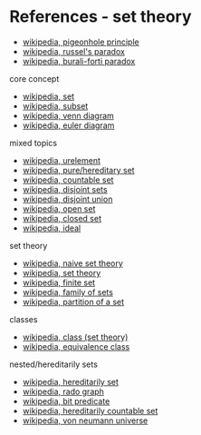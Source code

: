 
<!-- ======================================================================= -->
# References - set theory

* [wikipedia, pigeonhole principle](https://en.wikipedia.org/wiki/Pigeonhole_principle)
* [wikipedia, russel's paradox](https://en.wikipedia.org/wiki/Russell%27s_paradox)
* [wikipedia, burali-forti paradox](https://en.wikipedia.org/wiki/Burali-Forti_paradox)

core concept

* [wikipedia, set](https://en.wikipedia.org/wiki/Set_%28mathematics%29)
* [wikipedia, subset](https://en.wikipedia.org/wiki/Subset)
* [wikipedia, venn diagram](https://en.wikipedia.org/wiki/Venn_diagram)
* [wikipedia, euler diagram](https://en.wikipedia.org/wiki/Euler_diagram)

mixed topics

* [wikipedia, urelement](https://en.wikipedia.org/wiki/Urelement)
* [wikipedia, pure/hereditary set](https://en.wikipedia.org/wiki/Hereditary_set)
* [wikipedia, countable set](https://en.wikipedia.org/wiki/Countable_set)
* [wikipedia, disjoint sets](https://en.wikipedia.org/wiki/Disjoint_sets)
* [wikipedia, disjoint union](https://en.wikipedia.org/wiki/Disjoint_union)
* [wikipedia, open set](https://en.wikipedia.org/wiki/Open_set)
* [wikipedia, closed set](https://en.wikipedia.org/wiki/Closed_set)
* [wikipedia, ideal](https://en.wikipedia.org/wiki/Ideal_%28set_theory%29)

set theory

* [wikipedia, naive set theory](https://en.wikipedia.org/wiki/Naive_set_theory)
* [wikipedia, set theory](https://en.wikipedia.org/wiki/Set_theory)
* [wikipedia, finite set](https://en.wikipedia.org/wiki/Finite_set)
* [wikipedia, family of sets](https://en.wikipedia.org/wiki/Family_of_sets)
* [wikipedia, partition of a set](https://en.wikipedia.org/wiki/Partition_of_a_set)

classes

* [wikipedia, class (set theory)](https://en.wikipedia.org/wiki/Class_%28set_theory%29)
* [wikipedia, equivalence class](https://en.wikipedia.org/wiki/Equivalence_class)

nested/hereditarily sets

* [wikipedia, hereditarily set](https://en.wikipedia.org/wiki/Hereditarily_finite_set)
* [wikipedia, rado graph](https://en.wikipedia.org/wiki/Rado_graph)
* [wikipedia, bit predicate](https://en.wikipedia.org/wiki/BIT_predicate)
* [wikipedia, hereditarily countable set](https://en.wikipedia.org/wiki/Hereditarily_countable_set)
* [wikipedia, von neumann universe](https://en.wikipedia.org/wiki/Von_Neumann_universe)
